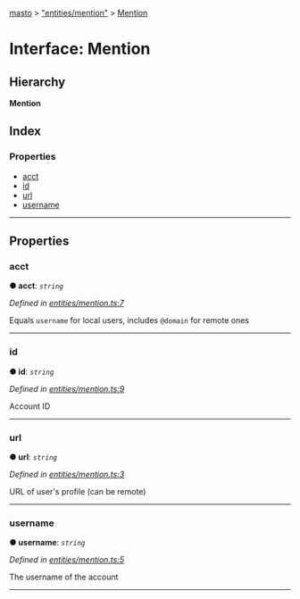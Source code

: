 [masto](../README.md) > ["entities/mention"](../modules/_entities_mention_.md) > [Mention](../interfaces/_entities_mention_.mention.md)

# Interface: Mention

## Hierarchy

**Mention**

## Index

### Properties

* [acct](_entities_mention_.mention.md#acct)
* [id](_entities_mention_.mention.md#id)
* [url](_entities_mention_.mention.md#url)
* [username](_entities_mention_.mention.md#username)

---

## Properties

<a id="acct"></a>

###  acct

**● acct**: *`string`*

*Defined in [entities/mention.ts:7](https://github.com/neet/masto.js/blob/c1501e9/src/entities/mention.ts#L7)*

Equals `username` for local users, includes `@domain` for remote ones

___
<a id="id"></a>

###  id

**● id**: *`string`*

*Defined in [entities/mention.ts:9](https://github.com/neet/masto.js/blob/c1501e9/src/entities/mention.ts#L9)*

Account ID

___
<a id="url"></a>

###  url

**● url**: *`string`*

*Defined in [entities/mention.ts:3](https://github.com/neet/masto.js/blob/c1501e9/src/entities/mention.ts#L3)*

URL of user's profile (can be remote)

___
<a id="username"></a>

###  username

**● username**: *`string`*

*Defined in [entities/mention.ts:5](https://github.com/neet/masto.js/blob/c1501e9/src/entities/mention.ts#L5)*

The username of the account

___

